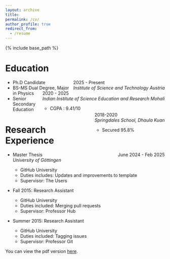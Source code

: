 ```yaml
---
layout: archive
title:
permalink: /cv/
author_profile: true
redirect_from:
  - /resume
---
```


{% include base_path %}

Education
======
* Ph.D Candidate <span style="float: right;">2025 - Present    
  _Institute of Science and Technology Austria_
* BS-MS Dual Degree, Major in Physics <span style="float: right;">2020 - 2025    
  _Indian Institute of Science Education and Research Mohali_
  * CGPA : 9.41/10
* Senior Secondary Education <span style="float: right;">2018-2020    
  _Springdales School, Dhaula Kuan_
  * Secured 95.8%

Research Experience
======
* Master Thesis <span style="float: right;">June 2024 - Feb 2025</span>    
  _University of Göttingen_
  * GitHub University
  * Duties includes: Updates and improvements to template
  * Supervisor: The Users

* Fall 2015: Research Assistant
  * GitHub University
  * Duties included: Merging pull requests
  * Supervisor: Professor Hub

* Summer 2015: Research Assistant
  * GitHub University
  * Duties included: Tagging issues
  * Supervisor: Professor Git

  
You can view the pdf version [here](https://vigneshasokan31.github.io/files/CV-Vignesh.pdf).

